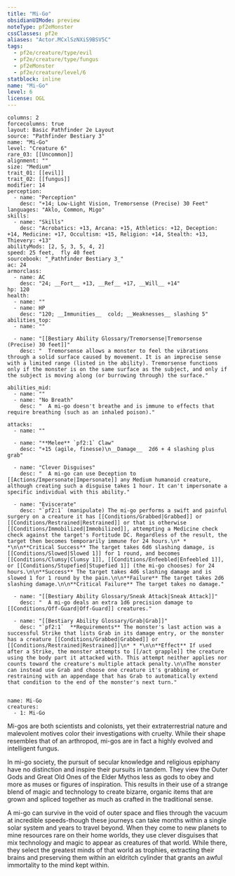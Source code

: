 ```yaml
---
title: "Mi-Go"
obsidianUIMode: preview
noteType: pf2eMonster
cssClasses: pf2e
aliases: "Actor.MCxlSzNXiS9BSV5C" 
tags:
  - pf2e/creature/type/evil
  - pf2e/creature/type/fungus
  - pf2eMonster
  - pf2e/creature/level/6
statblock: inline
name: "Mi-Go"
level: 6
license: OGL
---
```


```statblock
columns: 2
forcecolumns: true
layout: Basic Pathfinder 2e Layout
source: "Pathfinder Bestiary 3"
name: "Mi-Go"
level: "Creature 6"
rare_03: [[Uncommon]]
alignment: ""
size: "Medium"
trait_01: [[evil]]
trait_02: [[fungus]]
modifier: 14
perception:
  - name: "Perception"
    desc: "+14; Low-Light Vision, Tremorsense (Precise) 30 Feet"
languages: "Aklo, Common, Migo"
skills:
  - name: "Skills"
    desc: "Acrobatics: +13, Arcana: +15, Athletics: +12, Deception: +14, Medicine: +17, Occultism: +15, Religion: +14, Stealth: +13, Thievery: +13"
abilityMods: [2, 5, 3, 5, 4, 2]
speed: 25 feet,  fly 40 feet
sourcebook: "_Pathfinder Bestiary 3_"
ac: 24
armorclass:
  - name: AC
    desc: "24; __Fort__ +13, __Ref__ +17, __Will__ +14"
hp: 120
health:
  - name: ""
  - name: HP
    desc: "120; __Immunities__  cold; __Weaknesses__ slashing 5"
abilities_top:
  - name: ""

  - name: "[[Bestiary Ability Glossary/Tremorsense|Tremorsense (Precise) 30 feet]]"
    desc: "  Tremorsense allows a monster to feel the vibrations through a solid surface caused by movement. It is an imprecise sense with a limited range (listed in the ability). Tremorsense functions only if the monster is on the same surface as the subject, and only if the subject is moving along (or burrowing through) the surface."

abilities_mid:
  - name: ""
  - name: "No Breath"
    desc: "  A mi-go doesn't breathe and is immune to effects that require breathing (such as an inhaled poison)."

attacks:
  - name: ""

  - name: "**Melee** `pf2:1` Claw"
    desc: "+15 (agile, finesse)\n__Damage__  2d6 + 4 slashing plus grab"

  - name: "Clever Disguises"
    desc: "  A mi-go can use Deception to [[Actions/Impersonate|Impersonate]] any Medium humanoid creature, although creating such a disguise takes 1 hour. It can't impersonate a specific individual with this ability."

  - name: "Eviscerate"
    desc: "`pf2:1` (manipulate) The mi-go performs a swift and painful surgery on a creature it has [[Conditions/Grabbed|Grabbed]] or [[Conditions/Restrained|Restrained]] or that is otherwise [[Conditions/Immobilized|Immobilized]], attempting a Medicine check check against the target's Fortitude DC. Regardless of the result, the target then becomes temporarily immune for 24 hours.\n* * *\n\n**Critical Success** The target takes 6d6 slashing damage, is [[Conditions/Slowed|Slowed 1]] for 1 round, and becomes [[Conditions/Clumsy|Clumsy 1]], [[Conditions/Enfeebled|Enfeebled 1]], or [[Conditions/Stupefied|Stupefied 1]] (the mi-go chooses) for 24 hours.\n\n**Success** The target takes 4d6 slashing damage and is slowed 1 for 1 round by the pain.\n\n**Failure** The target takes 2d6 slashing damage.\n\n**Critical Failure** The target takes no damage."

  - name: "[[Bestiary Ability Glossary/Sneak Attack|Sneak Attack]]"
    desc: "  A mi-go deals an extra 1d6 precision damage to [[Conditions/Off-Guard|Off-Guard]] creatures."

  - name: "[[Bestiary Ability Glossary/Grab|Grab]]"
    desc: "`pf2:1`  **Requirements** The monster's last action was a successful Strike that lists Grab in its damage entry, or the monster has a creature [[Conditions/Grabbed|Grabbed]] or [[Conditions/Restrained|Restrained]]\n* * *\n\n**Effect** If used after a Strike, the monster attempts to [[/act grapple]] the creature using the body part it attacked with. This attempt neither applies nor counts toward the creature's multiple attack penalty.\n\nThe monster can instead use Grab and choose one creature it's grabbing or restraining with an appendage that has Grab to automatically extend that condition to the end of the monster's next turn."
 
```

```encounter-table
name: Mi-Go
creatures:
  - 1: Mi-Go
```



Mi-gos are both scientists and colonists, yet their extraterrestrial nature and malevolent motives color their investigations with cruelty. While their shape resembles that of an arthropod, mi-gos are in fact a highly evolved and intelligent fungus.

In mi-go society, the pursuit of secular knowledge and religious epiphany have no distinction and inspire their pursuits in tandem. They view the Outer Gods and Great Old Ones of the Elder Mythos less as gods to obey and more as muses or figures of inspiration. This results in their use of a strange blend of magic and technology to create bizarre, organic items that are grown and spliced together as much as crafted in the traditional sense.

A mi-go can survive in the void of outer space and flies through the vacuum at incredible speeds-though these journeys can take months within a single solar system and years to travel beyond. When they come to new planets to mine resources rare on their home worlds, they use clever disguises that mix technology and magic to appear as creatures of that world. While there, they select the greatest minds of that world as trophies, extracting their brains and preserving them within an eldritch cylinder that grants an awful immortality to the mind kept within.
